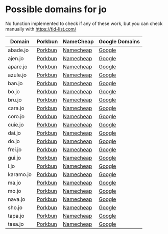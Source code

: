 # Possible domains for jo

No function implemented to check if any of these work, but you can check manually with https://tld-list.com/

| Domain | Porkbun | NameCheap | Google Domains |
|---|---|---|---|
| abade.jo | [Porkbun](https://porkbun.com/checkout/search?prb=e814663da1&tlds=&idnLanguage=&search=search&q=abade.jo) | [Namecheap](https://www.namecheap.com/domains/registration/results/?domain=abade.jo) | [Google](https://domains.google.com/registrar/search?searchTerm=abade.jo) |
| ajen.jo | [Porkbun](https://porkbun.com/checkout/search?prb=e814663da1&tlds=&idnLanguage=&search=search&q=ajen.jo) | [Namecheap](https://www.namecheap.com/domains/registration/results/?domain=ajen.jo) | [Google](https://domains.google.com/registrar/search?searchTerm=ajen.jo) |
| apare.jo | [Porkbun](https://porkbun.com/checkout/search?prb=e814663da1&tlds=&idnLanguage=&search=search&q=apare.jo) | [Namecheap](https://www.namecheap.com/domains/registration/results/?domain=apare.jo) | [Google](https://domains.google.com/registrar/search?searchTerm=apare.jo) |
| azule.jo | [Porkbun](https://porkbun.com/checkout/search?prb=e814663da1&tlds=&idnLanguage=&search=search&q=azule.jo) | [Namecheap](https://www.namecheap.com/domains/registration/results/?domain=azule.jo) | [Google](https://domains.google.com/registrar/search?searchTerm=azule.jo) |
| ban.jo | [Porkbun](https://porkbun.com/checkout/search?prb=e814663da1&tlds=&idnLanguage=&search=search&q=ban.jo) | [Namecheap](https://www.namecheap.com/domains/registration/results/?domain=ban.jo) | [Google](https://domains.google.com/registrar/search?searchTerm=ban.jo) |
| bo.jo | [Porkbun](https://porkbun.com/checkout/search?prb=e814663da1&tlds=&idnLanguage=&search=search&q=bo.jo) | [Namecheap](https://www.namecheap.com/domains/registration/results/?domain=bo.jo) | [Google](https://domains.google.com/registrar/search?searchTerm=bo.jo) |
| bru.jo | [Porkbun](https://porkbun.com/checkout/search?prb=e814663da1&tlds=&idnLanguage=&search=search&q=bru.jo) | [Namecheap](https://www.namecheap.com/domains/registration/results/?domain=bru.jo) | [Google](https://domains.google.com/registrar/search?searchTerm=bru.jo) |
| cara.jo | [Porkbun](https://porkbun.com/checkout/search?prb=e814663da1&tlds=&idnLanguage=&search=search&q=cara.jo) | [Namecheap](https://www.namecheap.com/domains/registration/results/?domain=cara.jo) | [Google](https://domains.google.com/registrar/search?searchTerm=cara.jo) |
| coro.jo | [Porkbun](https://porkbun.com/checkout/search?prb=e814663da1&tlds=&idnLanguage=&search=search&q=coro.jo) | [Namecheap](https://www.namecheap.com/domains/registration/results/?domain=coro.jo) | [Google](https://domains.google.com/registrar/search?searchTerm=coro.jo) |
| cuie.jo | [Porkbun](https://porkbun.com/checkout/search?prb=e814663da1&tlds=&idnLanguage=&search=search&q=cuie.jo) | [Namecheap](https://www.namecheap.com/domains/registration/results/?domain=cuie.jo) | [Google](https://domains.google.com/registrar/search?searchTerm=cuie.jo) |
| dai.jo | [Porkbun](https://porkbun.com/checkout/search?prb=e814663da1&tlds=&idnLanguage=&search=search&q=dai.jo) | [Namecheap](https://www.namecheap.com/domains/registration/results/?domain=dai.jo) | [Google](https://domains.google.com/registrar/search?searchTerm=dai.jo) |
| do.jo | [Porkbun](https://porkbun.com/checkout/search?prb=e814663da1&tlds=&idnLanguage=&search=search&q=do.jo) | [Namecheap](https://www.namecheap.com/domains/registration/results/?domain=do.jo) | [Google](https://domains.google.com/registrar/search?searchTerm=do.jo) |
| frei.jo | [Porkbun](https://porkbun.com/checkout/search?prb=e814663da1&tlds=&idnLanguage=&search=search&q=frei.jo) | [Namecheap](https://www.namecheap.com/domains/registration/results/?domain=frei.jo) | [Google](https://domains.google.com/registrar/search?searchTerm=frei.jo) |
| gui.jo | [Porkbun](https://porkbun.com/checkout/search?prb=e814663da1&tlds=&idnLanguage=&search=search&q=gui.jo) | [Namecheap](https://www.namecheap.com/domains/registration/results/?domain=gui.jo) | [Google](https://domains.google.com/registrar/search?searchTerm=gui.jo) |
| i.jo | [Porkbun](https://porkbun.com/checkout/search?prb=e814663da1&tlds=&idnLanguage=&search=search&q=i.jo) | [Namecheap](https://www.namecheap.com/domains/registration/results/?domain=i.jo) | [Google](https://domains.google.com/registrar/search?searchTerm=i.jo) |
| karamo.jo | [Porkbun](https://porkbun.com/checkout/search?prb=e814663da1&tlds=&idnLanguage=&search=search&q=karamo.jo) | [Namecheap](https://www.namecheap.com/domains/registration/results/?domain=karamo.jo) | [Google](https://domains.google.com/registrar/search?searchTerm=karamo.jo) |
| ma.jo | [Porkbun](https://porkbun.com/checkout/search?prb=e814663da1&tlds=&idnLanguage=&search=search&q=ma.jo) | [Namecheap](https://www.namecheap.com/domains/registration/results/?domain=ma.jo) | [Google](https://domains.google.com/registrar/search?searchTerm=ma.jo) |
| mo.jo | [Porkbun](https://porkbun.com/checkout/search?prb=e814663da1&tlds=&idnLanguage=&search=search&q=mo.jo) | [Namecheap](https://www.namecheap.com/domains/registration/results/?domain=mo.jo) | [Google](https://domains.google.com/registrar/search?searchTerm=mo.jo) |
| nava.jo | [Porkbun](https://porkbun.com/checkout/search?prb=e814663da1&tlds=&idnLanguage=&search=search&q=nava.jo) | [Namecheap](https://www.namecheap.com/domains/registration/results/?domain=nava.jo) | [Google](https://domains.google.com/registrar/search?searchTerm=nava.jo) |
| sho.jo | [Porkbun](https://porkbun.com/checkout/search?prb=e814663da1&tlds=&idnLanguage=&search=search&q=sho.jo) | [Namecheap](https://www.namecheap.com/domains/registration/results/?domain=sho.jo) | [Google](https://domains.google.com/registrar/search?searchTerm=sho.jo) |
| tapa.jo | [Porkbun](https://porkbun.com/checkout/search?prb=e814663da1&tlds=&idnLanguage=&search=search&q=tapa.jo) | [Namecheap](https://www.namecheap.com/domains/registration/results/?domain=tapa.jo) | [Google](https://domains.google.com/registrar/search?searchTerm=tapa.jo) |
| tasa.jo | [Porkbun](https://porkbun.com/checkout/search?prb=e814663da1&tlds=&idnLanguage=&search=search&q=tasa.jo) | [Namecheap](https://www.namecheap.com/domains/registration/results/?domain=tasa.jo) | [Google](https://domains.google.com/registrar/search?searchTerm=tasa.jo) |
